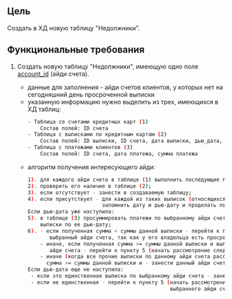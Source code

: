 ## Цель
Создать в ХД новую таблицу "Недолжники".

## Функциональные требования
1. Создать новую таблицу "Недолжники", имеющую одно поле <a href="#">account_id</a> (айди счета). 

   - данные для заполнения - айди счетов клиентов, у которых нет на сегодняшний день просроченной выписки
   - указанную информацию нужно выделить из трех, имеющихся в ХД таблиц:
     ```sh
     - Таблица со счетами кредитных карт (1)
         Состав полей: ID счета
     - Таблица с выписками по кредитным картам (2)
         Состав полей: ID выписки, ID счета, дата выписки, дью_дата, сумма выписки
     - Таблица с платежами клиентов (3)
         Состав полей: ID счета, дата платежа, сумма платежа
     ```
   - алгоритм получения интересующего айди:
     ```sh
     1). для каждого айди счета в таблице (1) выполнить последующие пункты; 
     2). проверить его наличие в таблице (2);
     3). если отсутствует - занести в создаваемую таблицу; 
     4). если присутствует - для каждой из таких выписок (относящихся к выбранному айди)
                             запомнить дату и дью-дату и проделать последующие пункты;
     Если дью-дата уже наступила:
     5). в таблице (3) просуммировать платежи по выбранному айди счета в период с даты рассмотренной 
         выписки по ее дью-дату;       
     6). - если полученная сумма < суммы данной выписки - перейти к пункту 1 (прекратить рассматривать 
            выбранный айди счета, так как у его владельца есть просроченная выписка);
         - иначе, если полученная сумма >= суммы данной выписки и выписка не была последней для выбранного
            айди счета - перейти к пункту 5 (начать рассмотрение следующей выписки для выбранного айди счета);
         - иначе (когда все прочие выписки по данному айди счета рассмотрены и не просрочены), если полученная 
           сумма >= суммы данной выписки и - занести данный айди счета в создаваемую таблицу;  
     Если дью-дата еще не наступила:
      - если это единственная выписка по выбранному айди счета - занести его в создаваемую таблицу;
      - если не единственная - перейти к пункту 5 (начать рассмотрение следующей выписки для 
                                                   выбранного айди счета);
     ```

